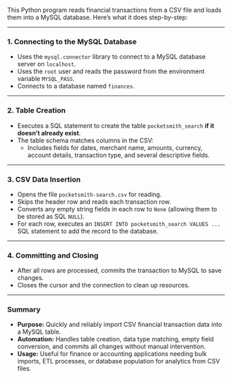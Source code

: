 This Python program reads financial transactions from a CSV file and loads them into a MySQL database. Here’s what it does step-by-step:

---

### 1. Connecting to the MySQL Database

- Uses the `mysql.connector` library to connect to a MySQL database server on `localhost`.
- Uses the `root` user and reads the password from the environment variable `MYSQL_PASS`.
- Connects to a database named `finances`.

---

### 2. Table Creation

- Executes a SQL statement to create the table `pocketsmith_search` **if it doesn’t already exist**.
- The table schema matches columns in the CSV:
  - Includes fields for dates, merchant name, amounts, currency, account details, transaction type, and several descriptive fields.

---

### 3. CSV Data Insertion

- Opens the file `pocketsmith-search.csv` for reading.
- Skips the header row and reads each transaction row.
- Converts any empty string fields in each row to `None` (allowing them to be stored as SQL `NULL`).
- For each row, executes an `INSERT INTO pocketsmith_search VALUES ...` SQL statement to add the record to the database.

---

### 4. Committing and Closing

- After all rows are processed, commits the transaction to MySQL to save changes.
- Closes the cursor and the connection to clean up resources.

---

### Summary

- **Purpose:** Quickly and reliably import CSV financial transaction data into a MySQL table.
- **Automation:** Handles table creation, data type matching, empty field conversion, and commits all changes without manual intervention.
- **Usage:** Useful for finance or accounting applications needing bulk imports, ETL processes, or database population for analytics from CSV files.
